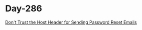 # Day-286

[Don't Trust the Host Header for Sending Password Reset Emails](https://lightningsecurity.io/blog/host-header-injection/)
